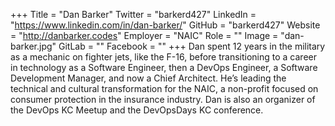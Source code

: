 +++
Title = "Dan Barker"
Twitter = "barkerd427"
LinkedIn = "https://www.linkedin.com/in/dan-barker/"
GitHub = "barkerd427"
Website = "http://danbarker.codes"
Employer = "NAIC"
Role = ""
Image = "dan-barker.jpg"
GitLab = ""
Facebook = ""
+++
Dan spent 12 years in the military as a mechanic on fighter jets, like the F-16, before transitioning to a career in technology as a Software Engineer, then a DevOps Engineer, a Software Development Manager, and now a Chief Architect. He’s leading the technical and cultural transformation for the NAIC, a non-profit focused on consumer protection in the insurance industry. Dan is also an organizer of the DevOps KC Meetup and the DevOpsDays KC conference.